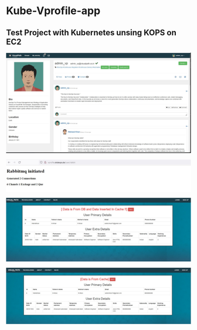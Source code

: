 # Kube-Vprofile-app

## Test Project with Kubernetes unsing KOPS on EC2 


![alt text](https://github.com/okhouja/Kube-Vprofile-app/blob/main/Vprofile_HomePage.jpg?raw=true)

![alt text](https://github.com/okhouja/Kube-Vprofile-app/blob/main/Vprofile_RabbitMQ_Page.jpg?raw=true)

![alt text](https://github.com/okhouja/Kube-Vprofile-app/blob/main/Vprofile_userPage_1.jpg?raw=true)

![alt text](https://github.com/okhouja/Kube-Vprofile-app/blob/main/Vprofile_userPage_2.jpg?raw=true)